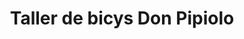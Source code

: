 ---
title: "Taller de bicys Don Pipiolo"
url: /managua-nicaragua/taller-de-bicys-don-pipiolo/
shop: bicicleta
---